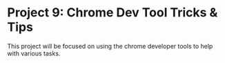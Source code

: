 <h1>Project 9: Chrome Dev Tool Tricks & Tips</h1>
<p>This project will be focused on using the chrome developer tools to help with various tasks.</p>